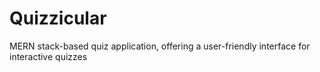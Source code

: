 # Quizzicular
 MERN stack-based quiz application, offering a user-friendly interface for interactive quizzes
